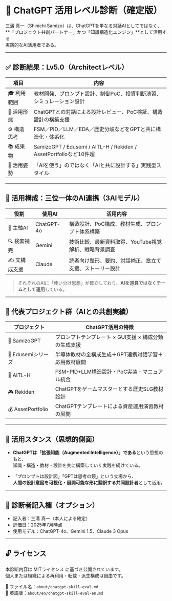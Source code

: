 # 🧠 ChatGPT 活用レベル診断（確定版）

三溝 真一（Shinichi Samizo）は、ChatGPTを単なる対話AIとしてではなく、  
**「プロジェクト共創パートナー」かつ「知識構造化エンジン」**として活用する  
実践的なAI活用者である。

---

## ✅ 診断結果：**Lv5.0（Architectレベル）**

| 項目             | 内容 |
|------------------|------|
| 🎓 利用範囲       | 教材開発、プロンプト設計、制御PoC、投資判断演習、シミュレーション設計 |
| 🧠 活用形態       | ChatGPTとの対話による設計レビュー、PoC検証、構造設計の構築支援 |
| ⚙️ 構造思考       | FSM／PID／LLM／EDA／歴史分岐などをGPTと共に構造化・体系化 |
| 📚 成果物         | SamizoGPT / Edusemi / AITL-H / Rekiden / AssetPortfolioなど10件超 |
| 🧩 活用姿勢       | 「AIを使う」のではなく「AIと共に設計する」実践型スタイル |

---

## 🔧 活用構成：三位一体のAI連携（3AIモデル）

| 役割           | 使用AI      | 活用内容 |
|----------------|-------------|-----------|
| 🧠 主軸AI       | ChatGPT-4o  | 構造設計、PoC構成、教材生成、プロンプト体系構築 |
| 🔍 検索補完     | Gemini      | 技術比較、最新資料取得、YouTube視覚解析、戦略背景調査 |
| ✍️ 文構成支援   | Claude      | 読者向け整形、要約、対話補正、章立て支援、ストーリー設計 |

> それぞれのAIに「使い分け思想」が確立しており、**AIを道具ではなくチームとして運用**している。

---

## 📌 代表プロジェクト群（AIとの共創実績）

| プロジェクト          | ChatGPT活用の特徴 |
|-----------------------|--------------------|
| 🧠 SamizoGPT           | プロンプトテンプレート × GUI支援 × 構成分類の生成支援 |
| 📘 Edusemiシリーズ     | 半導体教材の全構成生成＋GPT連携対話学習＋応用教材展開 |
| 🤖 AITL-H              | FSM+PID+LLM構造設計・PoC実装・マニュアル統合 |
| 🎮 Rekiden             | ChatGPTをゲームマスターとする歴史SLG教材設計 |
| 💰 AssetPortfolio      | ChatGPTテンプレートによる資産運用演習教材の展開 |

---

## 🎯 活用スタンス（思想的側面）

- **ChatGPTは「拡張知能（Augmented Intelligence）」である**という思想のもと、  
  知識・構造・教材・設計を共に構築していく実践を続けている。

- 「プロンプトは設計図」「GPTは思考の鏡」という立場から、  
  **人間の設計意図を可視化・展開可能な形に翻訳する共同設計者**として活用。

---

## 📝 診断者記入欄（オプション）

- 記入者：三溝 真一（本人による確定）
- 評価日：2025年7月時点
- 使用モデル：ChatGPT-4o、Gemini 1.5、Claude 3 Opus

---

## 🔓 ライセンス

本診断内容は MITライセンス に基づき公開されています。  
個人または組織による再利用・転載・派生構成は自由です。

📂 ファイル名：`about/chatgpt-skill-eval.md`  
📂 英語版：`about/en/chatgpt-skill-eval-en.md`
